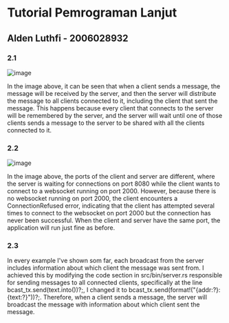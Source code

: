 # Tutorial Pemrograman Lanjut
## Alden Luthfi - 2006028932

### 2.1
![image](https://github.com/aldenluthfi/adpro-tutorial10-broadcast/assets/83630284/7ae2542c-4e9d-44a5-b28f-90efdcd08f6a)

In the image above, it can be seen that when a client sends a message, the message will be received by the server, and then the server will distribute the message to all clients connected to it, including the client that sent the message. This happens because every client that connects to the server will be remembered by the server, and the server will wait until one of those clients sends a message to the server to be shared with all the clients connected to it.

### 2.2
![image](https://github.com/aldenluthfi/adpro-tutorial10-broadcast/assets/83630284/5d458028-dffc-44f4-9706-2e8289ae9c12)

In the image above, the ports of the client and server are different, where the server is waiting for connections on port 8080 while the client wants to connect to a websocket running on port 2000. However, because there is no websocket running on port 2000, the client encounters a ConnectionRefused error, indicating that the client has attempted several times to connect to the websocket on port 2000 but the connection has never been successful. When the client and server have the same port, the application will run just fine as before.

### 2.3
In every example I've shown som far, each broadcast from the server includes information about which client the message was sent from. I achieved this by modifying the code section in src/bin/server.rs responsible for sending messages to all connected clients, specifically at the line bcast_tx.send(text.into())?;, I changed it to bcast_tx.send(format!("{addr:?}: {text:?}"))?;. Therefore, when a client sends a message, the server will broadcast the message with information about which client sent the message.
